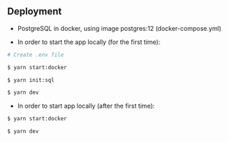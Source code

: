 ## Deployment
- PostgreSQL in docker, using image postgres:12 (docker-compose.yml)

- In order to start the app locally (for the first time):
```bash
# Create .env file

$ yarn start:docker

$ yarn init:sql

$ yarn dev
```

- In order to start app locally (after the first time):
```bash
$ yarn start:docker

$ yarn dev
```